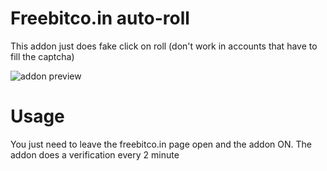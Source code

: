 # Freebitco.in auto-roll
This addon just does fake click on roll (don't work in accounts that have to fill the captcha)

![addon preview](https://raw.githubusercontent.com/lincolncpp/freebtc-autoroll/master/image.png)


# Usage
You just need to leave the freebitco.in page open and the addon ON. The addon does a verification every 2 minute
